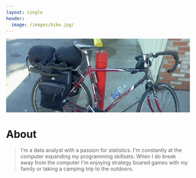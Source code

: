 ```yaml
---
layout: single
header:
  image: /images/bike.jpg/
---
```


<img src="/images/bike.jpg" alt=""/>


# About


>   I'm a data analyst with a passion for statistics. I'm constantly at the computer expanding my programming skillsets. When I do break away from the computer I'm enjoying strategy boared games with my family or taking a camping trip to the outdoors. 
